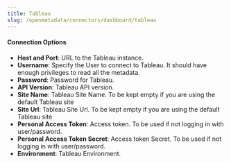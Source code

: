 ```yaml
---
title: Tableau
slug: /openmetadata/connectors/dashboard/tableau
---
```


<ConnectorIntro service="dashboard" connector="Tableau"/>

<Requirements />

<MetadataIngestionService connector="Tableau"/>

<h4>Connection Options</h4>

- **Host and Port**: URL to the Tableau instance.
- **Username**: Specify the User to connect to Tableau. It should have enough privileges to read all the metadata.
- **Password**: Password for Tableau.
- **API Version**: Tableau API version. 
- **Site Name**: Tableau Site Name. To be kept empty if you are using the default Tableau site
- **Site Url**: Tableau Site Url. To be kept empty if you are using the default Tableau site
- **Personal Access Token**: Access token. To be used if not logging in with user/password.
- **Personal Access Token Secret**: Access token Secret. To be used if not logging in with user/password.
- **Environment**: Tableau Environment.

<DashboardIngestionConfig />

<IngestionScheduleAndDeploy />

<ConnectorOutro connector="Tableau" />
